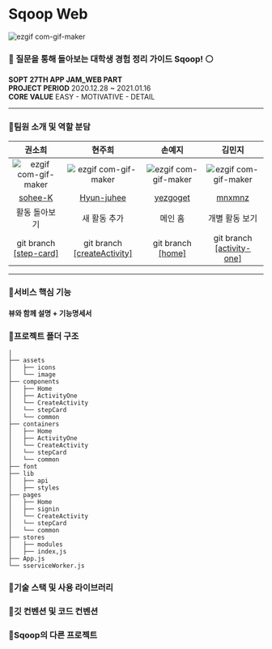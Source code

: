 # Sqoop Web
![ezgif com-gif-maker](https://user-images.githubusercontent.com/55784772/103595413-af25f880-4f3e-11eb-8821-8119d6b213cb.gif)

### 🔵 질문을 통해 돌아보는 대학생 경험 정리 가이드 Sqoop! ⚪️

  **SOPT 27TH APP JAM_WEB PART**
<br/>
 **PROJECT PERIOD**    2020.12.28 ~ 2021.01.16
<br/>
 **CORE VALUE**   EASY - MOTIVATIVE - DETAIL<br/>

***


### 🔵팀원 소개 및 역할 분담
|  권소희  |  현주희  |  손예지  |  김민지  |
| :------------------------------------------: | :--------------------------------------------: | :---------------------------------------------: | :-------------------------------------------: |
| ![ezgif com-gif-maker](https://user-images.githubusercontent.com/55784772/103595413-af25f880-4f3e-11eb-8821-8119d6b213cb.gif) | ![ezgif com-gif-maker](https://user-images.githubusercontent.com/55784772/103595413-af25f880-4f3e-11eb-8821-8119d6b213cb.gif) | ![ezgif com-gif-maker](https://user-images.githubusercontent.com/55784772/103595413-af25f880-4f3e-11eb-8821-8119d6b213cb.gif) | ![ezgif com-gif-maker](https://user-images.githubusercontent.com/55784772/103595413-af25f880-4f3e-11eb-8821-8119d6b213cb.gif)  |
| [sohee-K](https://github.com/sohee-K) | [Hyun-juhee](https://github.com/Hyun-juhee) | [yezgoget](https://github.com/yezgoget) | [mnxmnz](https://github.com/mnxmnz) |
| 활동 돌아보기 | 새 활동 추가 | 메인 홈 | 개별 활동 보기 |
| git branch [[step-card]](https://github.com/sqooop/sqoop-client/tree/step-card) | git branch [[createActivity]](https://github.com/sqooop/sqoop-client/tree/createActivity) | git branch [[home]](https://github.com/sqooop/sqoop-client/tree/home) | git branch [[activity-one]](https://github.com/sqooop/sqoop-client/tree/activity-one) |

***

### 🔵서비스 핵심 기능
#### 뷰와 함께 설명 + 기능명세서

### 🔵프로젝트 폴더 구조
```
│
├── assets
│   ├── icons
│   └── image
├── components
│   ├── Home
│   ├── ActivityOne
│   └── CreateActivity
│   └── stepCard
│   └── common
├── containers
│   ├── Home
│   ├── ActivityOne
│   └── CreateActivity
│   └── stepCard
│   └── common
├── font
├── lib
│   ├── api
│   ├── styles
├── pages
│   ├── Home
│   ├── signin
│   └── CreateActivity
│   └── stepCard
│   └── common
├── stores
│   ├── modules
│   ├── index,js
├── App.js
└── sserviceWorker.js
```

### 🔵기술 스택 및 사용 라이브러리
### 🔵깃 컨벤션 및 코드 컨벤션
### 🔵Sqoop의 다른 프로젝트
